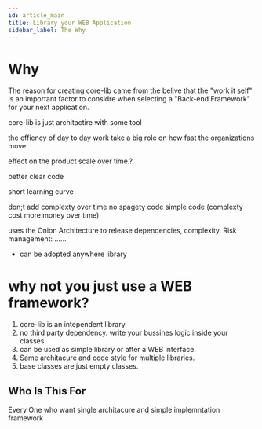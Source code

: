 ```yaml
---
id: article_main
title: Library your WEB Application
sidebar_label: The Why
---
```


# Why
The reason for creating core-lib came from the belive that the "work it self" is an important factor to considre when selecting a "Back-end Framework" for your next application.

core-lib is just architactire with some tool


the effiency of day to day work take a big role on how fast the organizations move.

effect on the product scale over time.?

better clear code 

short learning curve

don;t add complexty over time 
no spagety code 
simple code (complexty cost more money over time)

uses the Onion Architecture to release dependencies, complexity. 
Risk management: ......


- can be adopted anywhere
  library

# why not you just use a WEB framework?

1. core-lib is an intependent library 
2. no third party dependency. 
   write your bussines logic inside your classes.
3. can be used as simple library or after a WEB interface. 
4. Same architacure and code style for multiple libraries. 
5. base classes are just empty classes.  


## Who Is This For

Every One who want single architacure and simple implemntation framework  

 


